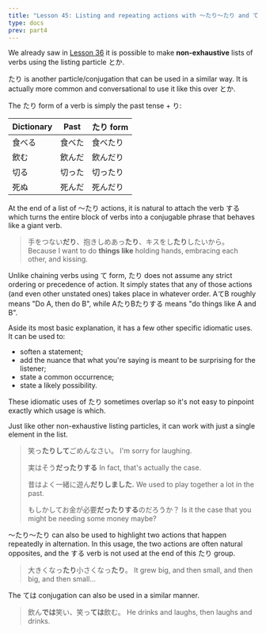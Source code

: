 ```yaml
---
title: "Lesson 45: Listing and repeating actions with 〜たり〜たり and ては"
type: docs
prev: part4
---
```



We already saw in [Lesson 36](../Part3/Lesson36.md) it is possible to make **non-exhaustive** lists of verbs using the listing particle とか. 

たり is another particle/conjugation that can be used in a similar way. It is actually more common and conversational to use it like this over とか. 

The たり form of a verb is simply the past tense + り:

| Dictionary | Past   | たり form |
|------------|--------|-----------|
| 食べる     | 食べた | 食べたり  |
| 飲む       | 飲んだ | 飲んだり  |
| 切る       | 切った | 切ったり  |
| 死ぬ       | 死んだ | 死んだり  |

At the end of a list of 〜たり actions, it is natural to attach the verb する which turns the entire block of verbs into a conjugable phrase that behaves like a giant verb.

> 手をつない<b>だり</b>、抱きしめあっ<b>たり</b>、キスをし<b>たり</b>したいから。
>Because I want to do <b>things like</b> holding hands, embracing each other, and kissing.

Unlike chaining verbs using て form, たり does not assume any strict ordering or precedence of action. It simply states that any of those actions (and even other unstated ones) takes place in whatever order. AてB roughly means "Do A, then do B", while AたりBたりする means "do things like A and B". 

Aside its most basic explanation, it has a few other specific idiomatic uses. It can be used to:

- soften a statement;
- add the nuance that what you're saying is meant to be surprising for the listener;
- state a common occurrence;
- state a likely possibility.

These idiomatic uses of たり sometimes overlap so it's not easy to pinpoint exactly which usage is which. 

Just like other non-exhaustive listing particles, it can work with just a single element in the list.

> 笑っ<b>たりして</b>ごめんなさい。
> I'm sorry for laughing. 
>
> 実はそう<b>だったりする</b>
> In fact, that's actually the case.
>
> 昔はよく一緒に遊ん<b>だりしました.</b>
> We used to play together a lot in the past.
>
> もしかしてお金が必要<b>だったりする</b>のだろうか？
> Is it the case that you might be needing some money maybe?

〜たり〜たり can also be used to highlight two actions that happen repeatedly in alternation. In this usage, the two actions are often natural opposites, and the する verb is not used at the end of this たり group.

> 大きくなっ<b>たり</b>小さくなっ<b>たり</b>。
> It grew big, and then small, and then big, and then small...

The ては conjugation can also be used in a similar manner.

> 飲ん<b>では</b>笑い、笑っ<b>ては</b>飲む。
> He drinks and laughs, then laughs and drinks.